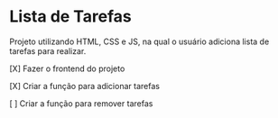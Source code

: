 # Lista de Tarefas

Projeto utilizando HTML, CSS e JS, na qual o usuário adiciona lista de tarefas para realizar.

[X] Fazer o frontend do projeto

[X] Criar a função para adicionar tarefas

[ ] Criar a função para remover tarefas
